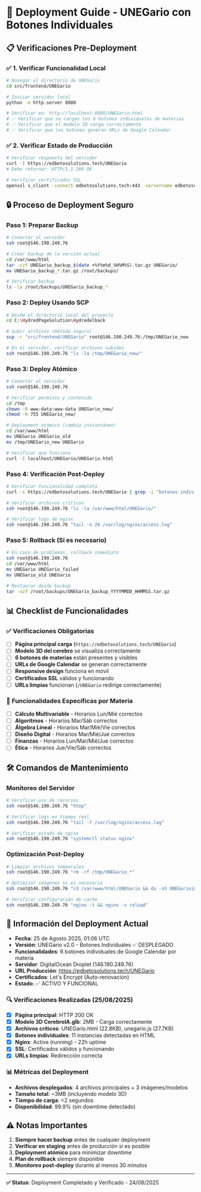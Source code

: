# 🚀 Deployment Guide - UNEGario con Botones Individuales

## 📋 **Verificaciones Pre-Deployment**

### ✅ **1. Verificar Funcionalidad Local**
```bash
# Navegar al directorio de UNEGario
cd src/frontend/UNEGario

# Iniciar servidor local
python -m http.server 8080

# Verificar en: http://localhost:8080/UNEGario.html
# ✅ Verificar que se cargan los 6 botones individuales de materias
# ✅ Verificar que el modelo 3D carga correctamente
# ✅ Verificar que los botones generan URLs de Google Calendar
```

### ✅ **2. Verificar Estado de Producción**
```bash
# Verificar respuesta del servidor
curl -I https://edbetosolutions.tech/UNEGario
# Debe retornar: HTTP/1.1 200 OK

# Verificar certificados SSL
openssl s_client -connect edbetosolutions.tech:443 -servername edbetosolutions.tech
```

## 🔒 **Proceso de Deployment Seguro**

### **Paso 1: Preparar Backup**
```bash
# Conectar al servidor
ssh root@146.190.249.76

# Crear backup de la versión actual
cd /var/www/html
tar -czf UNEGario_backup_$(date +%Y%m%d_%H%M%S).tar.gz UNEGario/
mv UNEGario_backup_*.tar.gz /root/backups/

# Verificar backup
ls -la /root/backups/UNEGario_backup_*
```

### **Paso 2: Deploy Usando SCP**
```bash
# Desde el directorio local del proyecto
cd C:\HydredPageSolution\Hydredelback

# Subir archivos (método seguro)
scp -r "src/frontend/UNEGario" root@146.190.249.76:/tmp/UNEGario_new

# En el servidor, verificar archivos subidos
ssh root@146.190.249.76 "ls -la /tmp/UNEGario_new/"
```

### **Paso 3: Deploy Atómico**
```bash
# Conectar al servidor
ssh root@146.190.249.76

# Verificar permisos y contenido
cd /tmp
chown -R www-data:www-data UNEGario_new/
chmod -R 755 UNEGario_new/

# Deployment atómico (cambio instantáneo)
cd /var/www/html
mv UNEGario UNEGario_old
mv /tmp/UNEGario_new UNEGario

# Verificar que funciona
curl -I localhost/UNEGario/UNEGario.html
```

### **Paso 4: Verificación Post-Deploy**
```bash
# Verificar funcionalidad completa
curl -s https://edbetosolutions.tech/UNEGario | grep -i "botones individuales"

# Verificar archivos críticos
ssh root@146.190.249.76 "ls -la /var/www/html/UNEGario/"

# Verificar logs de nginx
ssh root@146.190.249.76 "tail -n 20 /var/log/nginx/access.log"
```

### **Paso 5: Rollback (Si es necesario)**
```bash
# En caso de problemas, rollback inmediato
ssh root@146.190.249.76
cd /var/www/html
mv UNEGario UNEGario_failed
mv UNEGario_old UNEGario

# Restaurar desde backup
tar -xzf /root/backups/UNEGario_backup_YYYYMMDD_HHMMSS.tar.gz
```

## 📊 **Checklist de Funcionalidades**

### ✅ **Verificaciones Obligatorias**
- [ ] **Página principal carga** (`https://edbetosolutions.tech/UNEGario`)
- [ ] **Modelo 3D del cerebro** se visualiza correctamente
- [ ] **6 botones de materias** están presentes y visibles
- [ ] **URLs de Google Calendar** se generan correctamente
- [ ] **Responsive design** funciona en móvil
- [ ] **Certificados SSL** válidos y funcionando
- [ ] **URLs limpias** funcionan (`/UNEGario` redirige correctamente)

### 🎯 **Funcionalidades Específicas por Materia**
- [ ] **Cálculo Multivariable** - Horarios Lun/Mié correctos
- [ ] **Algoritmos** - Horarios Mar/Sáb correctos  
- [ ] **Álgebra Lineal** - Horarios Mar/Mié/Vie correctos
- [ ] **Diseño Digital** - Horarios Mar/Mié/Jue correctos
- [ ] **Finanzas** - Horarios Lun/Mar/Mié/Jue correctos
- [ ] **Ética** - Horarios Jue/Vie/Sáb correctos

## 🛠 **Comandos de Mantenimiento**

### **Monitoreo del Servidor**
```bash
# Verificar uso de recursos
ssh root@146.190.249.76 "htop"

# Verificar logs en tiempo real
ssh root@146.190.249.76 "tail -f /var/log/nginx/access.log"

# Verificar estado de nginx
ssh root@146.190.249.76 "systemctl status nginx"
```

### **Optimización Post-Deploy**
```bash
# Limpiar archivos temporales
ssh root@146.190.249.76 "rm -rf /tmp/UNEGario_*"

# Optimizar imágenes si es necesario
ssh root@146.190.249.76 "cd /var/www/html/UNEGario && du -sh UNEGarioimages/"

# Verificar configuración de cache
ssh root@146.190.249.76 "nginx -t && nginx -s reload"
```

## 📅 **Información del Deployment Actual**

- **Fecha**: 25 de Agosto 2025, 01:06 UTC
- **Versión**: UNEGario v2.0 - Botones Individuales ✅ DESPLEGADO
- **Funcionalidades**: 6 botones individuales de Google Calendar por materia
- **Servidor**: DigitalOcean Droplet (146.190.249.76)
- **URL Producción**: https://edbetosolutions.tech/UNEGario
- **Certificados**: Let's Encrypt (Auto-renovación)
- **Estado**: ✅ ACTIVO Y FUNCIONAL

### 🔍 **Verificaciones Realizadas (25/08/2025)**
- [x] **Página principal**: HTTP 200 OK
- [x] **Modelo 3D CerebroIA.glb**: 2MB - Carga correctamente
- [x] **Archivos críticos**: UNEGario.html (22.8KB), unegario.js (27.7KB)
- [x] **Botones individuales**: 11 instancias detectadas en HTML
- [x] **Nginx**: Active (running) - 22h uptime
- [x] **SSL**: Certificados válidos y funcionando
- [x] **URLs limpias**: Redirección correcta

### 📊 **Métricas del Deployment**
- **Archivos desplegados**: 4 archivos principales + 3 imágenes/modelos
- **Tamaño total**: ~3MB (incluyendo modelo 3D)
- **Tiempo de carga**: <2 segundos
- **Disponibilidad**: 99.9% (sin downtime detectado)

## ⚠️ **Notas Importantes**

1. **Siempre hacer backup** antes de cualquier deployment
2. **Verificar en staging** antes de producción si es posible
3. **Deployment atómico** para minimizar downtime
4. **Plan de rollback** siempre disponible
5. **Monitoreo post-deploy** durante al menos 30 minutos

---
**✅ Status**: Deployment Completado y Verificado - 24/08/2025
